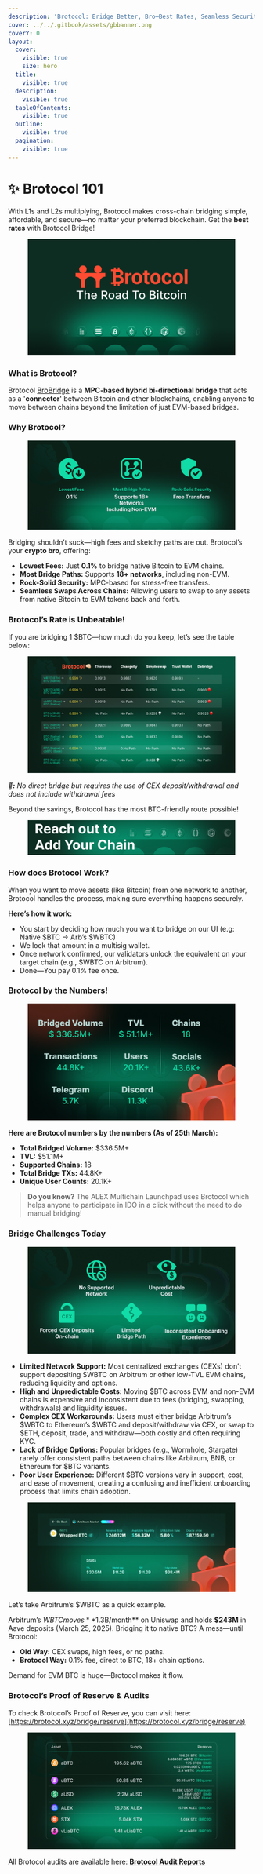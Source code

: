 ```yaml
---
description: 'Brotocol: Bridge Better, Bro—Best Rates, Seamless Security!'
cover: ../../.gitbook/assets/gbbanner.png
coverY: 0
layout:
  cover:
    visible: true
    size: hero
  title:
    visible: true
  description:
    visible: true
  tableOfContents:
    visible: true
  outline:
    visible: true
  pagination:
    visible: true
---
```


# ✨ Brotocol 101

With L1s and L2s multiplying, Brotocol makes cross-chain bridging simple, affordable, and secure—no matter your preferred blockchain. Get the **best rates** with Brotocol Bridge!

<figure><img src="../../.gitbook/assets/Bro_L1_L2.png" alt=""><figcaption></figcaption></figure>

### What is Brotocol?

Brotocol [BroBridge](../../features/brobridge/) is a **MPC-based hybrid bi-directional bridge** that acts as a '**connector**' between Bitcoin and other blockchains, enabling anyone to move between chains beyond the limitation of just EVM-based bridges.

### **Why Brotocol?**

<figure><img src="../../.gitbook/assets/2.png" alt=""><figcaption></figcaption></figure>

Bridging shouldn’t suck—high fees and sketchy paths are out. Brotocol’s your **crypto bro**, offering:

* **Lowest Fees:** Just **0.1%** to bridge native Bitcoin to EVM chains.
* **Most Bridge Paths:** Supports **18+ networks**, including non-EVM.
* **Rock-Solid Security:** MPC-based for stress-free transfers.
* **Seamless Swaps Across Chains:** Allowing users to swap to any assets from native Bitcoin to EVM tokens back and forth.&#x20;

### Brotocol’s Rate is Unbeatable!

If you are bridging 1 $BTC—how much do you keep, let’s see the table below:

<figure><img src="../../.gitbook/assets/3.png" alt=""><figcaption></figcaption></figure>

_**🔴:** No direct bridge but requires the use of CEX deposit/withdrawal and does not include withdrawal fees_

Beyond the savings, Brotocol has the most BTC-friendly route possible!

<figure><img src="../../.gitbook/assets/m.png" alt=""><figcaption></figcaption></figure>

### How does Brotocol Work?

When you want to move assets (like Bitcoin) from one network to another, Brotocol handles the process, making sure everything happens securely.

**Here’s how it work:**

* You start by deciding how much you want to bridge on our UI (e.g: Native $BTC → Arb’s $WBTC)
* We lock that amount in a multisig wallet.
* Once network confirmed, our validators unlock the equivalent on your target chain (e.g., $WBTC on Arbitrum).
* Done—You pay 0.1% fee once.

### Brotocol by the Numbers!

<figure><img src="../../.gitbook/assets/5.png" alt=""><figcaption></figcaption></figure>

**Here are Brotocol numbers by the numbers (As of 25th March):**

* **Total Bridged Volume:** $336.5M+
* **TVL:** $51.1M+
* **Supported Chains:** 18
* **Total Bridge TXs:** 44.8K+
* **Unique User Counts:** 20.1K+

> **Do you know?** The ALEX Multichain Launchpad uses Brotocol which helps anyone to participate in IDO in a click without the need to do manual bridging!

### Bridge Challenges Today

<figure><img src="../../.gitbook/assets/6.png" alt=""><figcaption></figcaption></figure>

* **Limited Network Support:** Most centralized exchanges (CEXs) don’t support depositing $WBTC on Arbitrum or other low-TVL EVM chains, reducing liquidity and options.
* **High and Unpredictable Costs:** Moving $BTC across EVM and non-EVM chains is expensive and inconsistent due to fees (bridging, swapping, withdrawals) and liquidity issues.
* **Complex CEX Workarounds:** Users must either bridge Arbitrum’s $WBTC to Ethereum’s $WBTC and deposit/withdraw via CEX, or swap to $ETH, deposit, trade, and withdraw—both costly and often requiring KYC.
* **Lack of Bridge Options:** Popular bridges (e.g., Wormhole, Stargate) rarely offer consistent paths between chains like Arbitrum, BNB, or Ethereum for $BTC variants.
* **Poor User Experience:** Different $BTC versions vary in support, cost, and ease of movement, creating a confusing and inefficient onboarding process that limits chain adoption.

<figure><img src="../../.gitbook/assets/7.png" alt=""><figcaption></figcaption></figure>

Let’s take Arbitrum’s $WBTC as a quick example.

Arbitrum’s $WBTC moves **$1.3B/month** on Uniswap and holds **$243M** in Aave deposits (March 25, 2025). Bridging it to native BTC? A mess—until Brotocol:

* **Old Way:** CEX swaps, high fees, or no paths.
* **Brotocol Way:** 0.1% fee, direct to BTC, 18+ chain options.

Demand for EVM BTC is huge—Brotocol makes it flow.

### Brotocol’s Proof of Reserve & Audits

To check Brotocol’s Proof of Reserve, you can visit here: [https://brotocol.xyz/bridge/reserve](https://brotocol.xyz/bridge/reserve)

<figure><img src="../../.gitbook/assets/8.png" alt=""><figcaption></figcaption></figure>

All Brotocol audits are available here: [**Brotocol Audit Reports**](../../developers/security-audits.md)
